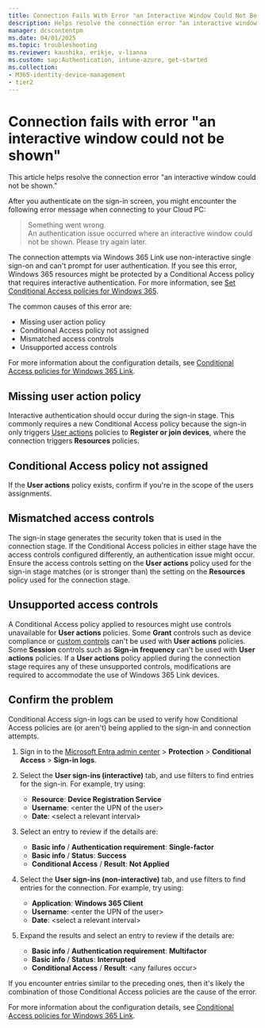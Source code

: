 ```yaml
---
title: Connection Fails With Error "an Interactive Window Could Not Be Shown"
description: Helps resolve the connection error "an interactive window could not be shown."
manager: dcscontentpm
ms.date: 04/01/2025
ms.topic: troubleshooting
ms.reviewer: kaushika, erikje, v-lianna
ms.custom: sap:Authentication, intune-azure, get-started
ms.collection:
- M365-identity-device-management
- tier2
---
```

# Connection fails with error "an interactive window could not be shown"

This article helps resolve the connection error "an interactive window could not be shown."

After you authenticate on the sign-in screen, you might encounter the following error message when connecting to your Cloud PC:

> Something went wrong.  
An authentication issue occurred where an interactive window could not be shown. Please try again later.

The connection attempts via Windows 365 Link use non-interactive single sign-on and can't prompt for user authentication. If you see this error, Windows 365 resources might be protected by a Conditional Access policy that requires interactive authentication. For more information, see [Set Conditional Access policies for Windows 365](/windows-365/enterprise/set-conditional-access-policies).

The common causes of this error are:

- Missing user action policy
- Conditional Access policy not assigned
- Mismatched access controls
- Unsupported access controls

For more information about the configuration details, see [Conditional Access policies for Windows 365 Link](/windows-365/link/conditional-access-policies).

## Missing user action policy

Interactive authentication should occur during the sign-in stage. This commonly requires a new Conditional Access policy because the sign-in only triggers [User actions](/entra/identity/conditional-access/concept-conditional-access-cloud-apps#user-actions) policies to **Register or join devices**, where the connection triggers **Resources** policies.

## Conditional Access policy not assigned

If the **User actions** policy exists, confirm if you're in the scope of the users assignments.

## Mismatched access controls

The sign-in stage generates the security token that is used in the connection stage. If the Conditional Access policies in either stage have the access controls configured differently, an authentication issue might occur. Ensure the access controls setting on the **User actions** policy used for the sign-in stage matches (or is stronger than) the setting on the **Resources** policy used for the connection stage.

## Unsupported access controls

A Conditional Access policy applied to resources might use controls unavailable for **User actions** policies. Some **Grant** controls such as device compliance or [custom controls](/entra/identity/conditional-access/controls) can't be used with **User actions** policies. Some **Session** controls such as **Sign-in frequency** can't be used with **User actions** policies. If a **User actions** policy applied during the connection stage requires any of these unsupported controls, modifications are required to accommodate the use of Windows 365 Link devices.

## Confirm the problem

Conditional Access sign-in logs can be used to verify how Conditional Access policies are (or aren't) being applied to the sign-in and connection attempts.

1. Sign in to the [Microsoft Entra admin center](https://entra.microsoft.com/) > **Protection** > **Conditional Access** > **Sign-in logs**.
2. Select the **User sign-ins (interactive)** tab, and use filters to find entries for the sign-in. For example, try using:

    - **Resource**: **Device Registration Service**
    - **Username**: \<enter the UPN of the user>
    - **Date**: \<select a relevant interval>

3. Select an entry to review if the details are:

    - **Basic info** / **Authentication requirement**: **Single-factor**
    - **Basic info** / **Status**: **Success**
    - **Conditional Access** / **Result**: **Not Applied**

4. Select the **User sign-ins (non-interactive)** tab, and use filters to find entries for the connection. For example, try using:

    - **Application**: **Windows 365 Client**
    - **Username**: \<enter the UPN of the user>
    - **Date**: \<select a relevant interval>

5. Expand the results and select an entry to review if the details are:

    - **Basic info** / **Authentication requirement**: **Multifactor**
    - **Basic info** / **Status**: **Interrupted**
    - **Conditional Access** / **Result**: \<any failures occur>

If you encounter entries similar to the preceding ones, then it's likely the combination of those Conditional Access policies are the cause of the error.

For more information about the configuration details, see [Conditional Access policies for Windows 365 Link](/windows-365/link/conditional-access-policies).
